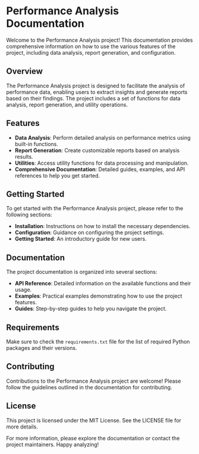 # Performance Analysis Documentation

Welcome to the Performance Analysis project! This documentation provides comprehensive information on how to use the various features of the project, including data analysis, report generation, and configuration.

## Overview

The Performance Analysis project is designed to facilitate the analysis of performance data, enabling users to extract insights and generate reports based on their findings. The project includes a set of functions for data analysis, report generation, and utility operations.

## Features

- **Data Analysis**: Perform detailed analysis on performance metrics using built-in functions.
- **Report Generation**: Create customizable reports based on analysis results.
- **Utilities**: Access utility functions for data processing and manipulation.
- **Comprehensive Documentation**: Detailed guides, examples, and API references to help you get started.

## Getting Started

To get started with the Performance Analysis project, please refer to the following sections:

- **Installation**: Instructions on how to install the necessary dependencies.
- **Configuration**: Guidance on configuring the project settings.
- **Getting Started**: An introductory guide for new users.

## Documentation

The project documentation is organized into several sections:

- **API Reference**: Detailed information on the available functions and their usage.
- **Examples**: Practical examples demonstrating how to use the project features.
- **Guides**: Step-by-step guides to help you navigate the project.

## Requirements

Make sure to check the `requirements.txt` file for the list of required Python packages and their versions.

## Contributing

Contributions to the Performance Analysis project are welcome! Please follow the guidelines outlined in the documentation for contributing.

## License

This project is licensed under the MIT License. See the LICENSE file for more details.

For more information, please explore the documentation or contact the project maintainers. Happy analyzing!
